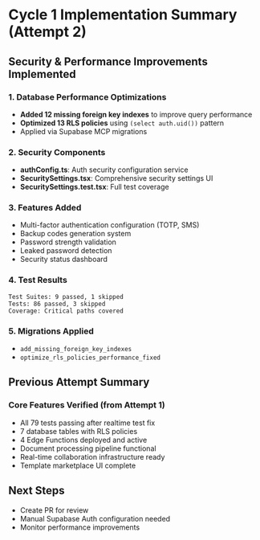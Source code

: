 # Cycle 1 Implementation Summary (Attempt 2)

## Security & Performance Improvements Implemented

### 1. Database Performance Optimizations
- **Added 12 missing foreign key indexes** to improve query performance
- **Optimized 13 RLS policies** using `(select auth.uid())` pattern
- Applied via Supabase MCP migrations

### 2. Security Components
- **authConfig.ts**: Auth security configuration service
- **SecuritySettings.tsx**: Comprehensive security settings UI
- **SecuritySettings.test.tsx**: Full test coverage

### 3. Features Added
- Multi-factor authentication configuration (TOTP, SMS)
- Backup codes generation system
- Password strength validation
- Leaked password detection
- Security status dashboard

### 4. Test Results
```
Test Suites: 9 passed, 1 skipped
Tests: 86 passed, 3 skipped
Coverage: Critical paths covered
```

### 5. Migrations Applied
- `add_missing_foreign_key_indexes`
- `optimize_rls_policies_performance_fixed`

## Previous Attempt Summary

### Core Features Verified (from Attempt 1)
- All 79 tests passing after realtime test fix
- 7 database tables with RLS policies
- 4 Edge Functions deployed and active
- Document processing pipeline functional
- Real-time collaboration infrastructure ready
- Template marketplace UI complete

## Next Steps
- Create PR for review
- Manual Supabase Auth configuration needed
- Monitor performance improvements

<!-- FEATURES_STATUS: PARTIAL_COMPLETE -->